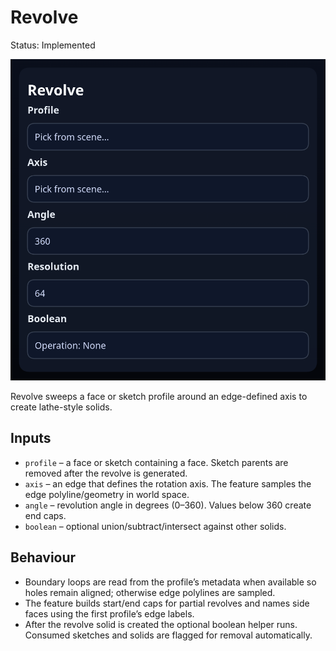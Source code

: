 # Revolve

Status: Implemented

![Revolve feature dialog](revolve.png)

Revolve sweeps a face or sketch profile around an edge-defined axis to create lathe-style solids.

## Inputs
- `profile` – a face or sketch containing a face. Sketch parents are removed after the revolve is generated.
- `axis` – an edge that defines the rotation axis. The feature samples the edge polyline/geometry in world space.
- `angle` – revolution angle in degrees (0–360). Values below 360 create end caps.
- `boolean` – optional union/subtract/intersect against other solids.

## Behaviour
- Boundary loops are read from the profile’s metadata when available so holes remain aligned; otherwise edge polylines are sampled.
- The feature builds start/end caps for partial revolves and names side faces using the first profile’s edge labels.
- After the revolve solid is created the optional boolean helper runs. Consumed sketches and solids are flagged for removal automatically.
